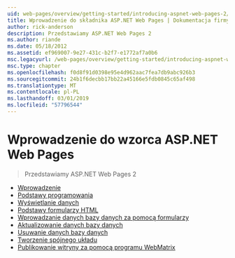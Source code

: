 ```yaml
---
uid: web-pages/overview/getting-started/introducing-aspnet-web-pages-2/index
title: Wprowadzenie do składnika ASP.NET Web Pages | Dokumentacja firmy Microsoft
author: rick-anderson
description: Przedstawiamy ASP.NET Web Pages 2
ms.author: riande
ms.date: 05/18/2012
ms.assetid: ef969007-9e27-431c-b2f7-e1772af7a0b6
msc.legacyurl: /web-pages/overview/getting-started/introducing-aspnet-web-pages-2
msc.type: chapter
ms.openlocfilehash: f0d8f91d0398e95e4d962aac7fea7db9abc926b3
ms.sourcegitcommit: 24b1f6decbb17bb22a45166e5fdb0845c65af498
ms.translationtype: MT
ms.contentlocale: pl-PL
ms.lasthandoff: 03/01/2019
ms.locfileid: "57796544"
---
```

<a name="introducing-aspnet-web-pages"></a>Wprowadzenie do wzorca ASP.NET Web Pages
====================
> Przedstawiamy ASP.NET Web Pages 2


- [Wprowadzenie](getting-started.md)
- [Podstawy programowania](intro-to-web-pages-programming.md)
- [Wyświetlanie danych](displaying-data.md)
- [Podstawy formularzy HTML](form-basics.md)
- [Wprowadzanie danych bazy danych za pomocą formularzy](entering-data.md)
- [Aktualizowanie danych bazy danych](updating-data.md)
- [Usuwanie danych bazy danych](deleting-data.md)
- [Tworzenie spójnego układu](layouts.md)
- [Publikowanie witryny za pomocą programu WebMatrix](publishing.md)
